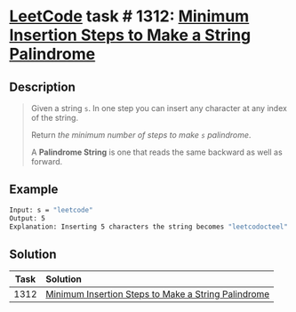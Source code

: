 # [LeetCode][leetcode] task # 1312: [Minimum Insertion Steps to Make a String Palindrome][task]

Description
-----------

> Given a string `s`. In one step you can insert any character at any index of the string.
> 
> Return _the minimum number of steps to make `s` palindrome_.
> 
> A **Palindrome String** is one that reads the same backward as well as forward.

Example
-------

```sh
Input: s = "leetcode"
Output: 5
Explanation: Inserting 5 characters the string becomes "leetcodocteel".
```

Solution
--------

| Task | Solution                                                        |
|:----:|:----------------------------------------------------------------|
| 1312 | [Minimum Insertion Steps to Make a String Palindrome][solution] |


[leetcode]: <http://leetcode.com/>
[task]: <https://leetcode.com/problems/minimum-insertion-steps-to-make-a-string-palindrome/>
[solution]: <https://github.com/wellaxis/praxis-leetcode/blob/main/src/main/java/com/witalis/praxis/leetcode/task/h14/p1312/option/Practice.java>
